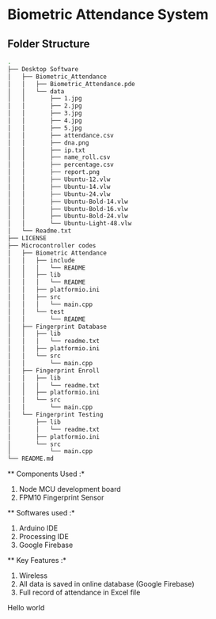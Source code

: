 ﻿# Biometric Attendance System

## Folder Structure
```bash
.
├── Desktop Software
│   ├── Biometric_Attendance
│   │   ├── Biometric_Attendance.pde
│   │   └── data
│   │       ├── 1.jpg
│   │       ├── 2.jpg
│   │       ├── 3.jpg
│   │       ├── 4.jpg
│   │       ├── 5.jpg
│   │       ├── attendance.csv
│   │       ├── dna.png
│   │       ├── ip.txt
│   │       ├── name_roll.csv
│   │       ├── percentage.csv
│   │       ├── report.png
│   │       ├── Ubuntu-12.vlw
│   │       ├── Ubuntu-14.vlw
│   │       ├── Ubuntu-24.vlw
│   │       ├── Ubuntu-Bold-14.vlw
│   │       ├── Ubuntu-Bold-16.vlw
│   │       ├── Ubuntu-Bold-24.vlw
│   │       └── Ubuntu-Light-48.vlw
│   └── Readme.txt
├── LICENSE
├── Microcontroller codes
│   ├── Biometric Attendance
│   │   ├── include
│   │   │   └── README
│   │   ├── lib
│   │   │   └── README
│   │   ├── platformio.ini
│   │   ├── src
│   │   │   └── main.cpp
│   │   └── test
│   │       └── README
│   ├── Fingerprint Database
│   │   ├── lib
│   │   │   └── readme.txt
│   │   ├── platformio.ini
│   │   └── src
│   │       └── main.cpp
│   ├── Fingerprint Enroll
│   │   ├── lib
│   │   │   └── readme.txt
│   │   ├── platformio.ini
│   │   └── src
│   │       └── main.cpp
│   └── Fingerprint Testing
│       ├── lib
│       │   └── readme.txt
│       ├── platformio.ini
│       └── src
│           └── main.cpp
└── README.md
```

** Components Used :*

1. Node MCU development board
2. FPM10 Fingerprint Sensor

** Softwares used :*

1. Arduino IDE
2. Processing IDE
3. Google Firebase

** Key Features :*

1. Wireless
2. All data is saved in online database (Google Firebase)
3. Full record of attendance in Excel file


Hello world

